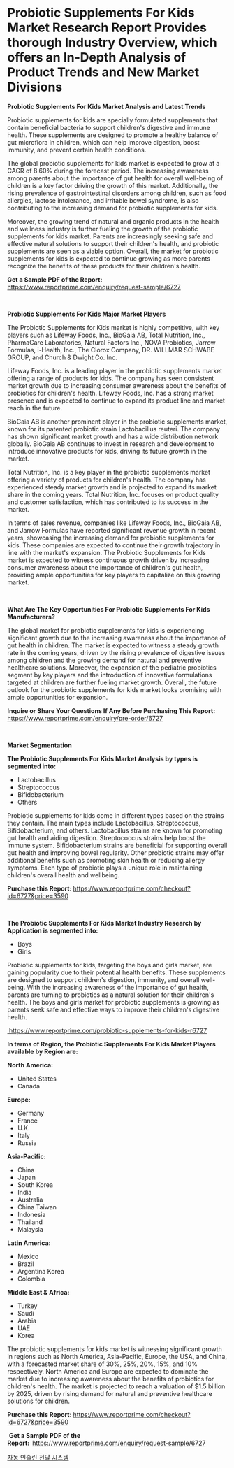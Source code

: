 <p><h1>Probiotic Supplements For Kids Market Research Report Provides thorough Industry Overview, which offers an In-Depth Analysis of Product Trends and New Market Divisions</h1></p><p><strong>Probiotic Supplements For Kids Market Analysis and Latest Trends</strong></p>
<p><p>Probiotic supplements for kids are specially formulated supplements that contain beneficial bacteria to support children's digestive and immune health. These supplements are designed to promote a healthy balance of gut microflora in children, which can help improve digestion, boost immunity, and prevent certain health conditions.</p><p>The global probiotic supplements for kids market is expected to grow at a CAGR of 8.60% during the forecast period. The increasing awareness among parents about the importance of gut health for overall well-being of children is a key factor driving the growth of this market. Additionally, the rising prevalence of gastrointestinal disorders among children, such as food allergies, lactose intolerance, and irritable bowel syndrome, is also contributing to the increasing demand for probiotic supplements for kids.</p><p>Moreover, the growing trend of natural and organic products in the health and wellness industry is further fueling the growth of the probiotic supplements for kids market. Parents are increasingly seeking safe and effective natural solutions to support their children's health, and probiotic supplements are seen as a viable option. Overall, the market for probiotic supplements for kids is expected to continue growing as more parents recognize the benefits of these products for their children's health.</p></p>
<p><strong>Get a Sample PDF of the Report:&nbsp;</strong> <a href="https://www.reportprime.com/enquiry/request-sample/6727">https://www.reportprime.com/enquiry/request-sample/6727</a></p>
<p>&nbsp;</p>
<p><strong>Probiotic Supplements For Kids Major Market Players</strong></p>
<p><p>The Probiotic Supplements for Kids market is highly competitive, with key players such as Lifeway Foods, Inc., BioGaia AB, Total Nutrition, Inc., PharmaCare Laboratories, Natural Factors Inc., NOVA Probiotics, Jarrow Formulas, i-Health, Inc., The Clorox Company, DR. WILLMAR SCHWABE GROUP, and Church & Dwight Co. Inc.</p><p>Lifeway Foods, Inc. is a leading player in the probiotic supplements market offering a range of products for kids. The company has seen consistent market growth due to increasing consumer awareness about the benefits of probiotics for children's health. Lifeway Foods, Inc. has a strong market presence and is expected to continue to expand its product line and market reach in the future.</p><p>BioGaia AB is another prominent player in the probiotic supplements market, known for its patented probiotic strain Lactobacillus reuteri. The company has shown significant market growth and has a wide distribution network globally. BioGaia AB continues to invest in research and development to introduce innovative products for kids, driving its future growth in the market.</p><p>Total Nutrition, Inc. is a key player in the probiotic supplements market offering a variety of products for children's health. The company has experienced steady market growth and is projected to expand its market share in the coming years. Total Nutrition, Inc. focuses on product quality and customer satisfaction, which has contributed to its success in the market.</p><p>In terms of sales revenue, companies like Lifeway Foods, Inc., BioGaia AB, and Jarrow Formulas have reported significant revenue growth in recent years, showcasing the increasing demand for probiotic supplements for kids. These companies are expected to continue their growth trajectory in line with the market's expansion. The Probiotic Supplements for Kids market is expected to witness continuous growth driven by increasing consumer awareness about the importance of children's gut health, providing ample opportunities for key players to capitalize on this growing market.</p></p>
<p>&nbsp;</p>
<p><strong>What Are The Key Opportunities For Probiotic Supplements For Kids Manufacturers?</strong></p>
<p><p>The global market for probiotic supplements for kids is experiencing significant growth due to the increasing awareness about the importance of gut health in children. The market is expected to witness a steady growth rate in the coming years, driven by the rising prevalence of digestive issues among children and the growing demand for natural and preventive healthcare solutions. Moreover, the expansion of the pediatric probiotics segment by key players and the introduction of innovative formulations targeted at children are further fueling market growth. Overall, the future outlook for the probiotic supplements for kids market looks promising with ample opportunities for expansion.</p></p>
<p><strong>Inquire or Share Your Questions If Any Before Purchasing This Report:</strong> <a href="https://www.reportprime.com/enquiry/pre-order/6727">https://www.reportprime.com/enquiry/pre-order/6727</a></p>
<p>&nbsp;</p>
<p><strong>Market Segmentation</strong></p>
<p><strong>The Probiotic Supplements For Kids Market Analysis by types is segmented into:</strong></p>
<p><ul><li>Lactobacillus</li><li>Streptococcus</li><li>Bifidobacterium</li><li>Others</li></ul></p>
<p><p>Probiotic supplements for kids come in different types based on the strains they contain. The main types include Lactobacillus, Streptococcus, Bifidobacterium, and others. Lactobacillus strains are known for promoting gut health and aiding digestion. Streptococcus strains help boost the immune system. Bifidobacterium strains are beneficial for supporting overall gut health and improving bowel regularity. Other probiotic strains may offer additional benefits such as promoting skin health or reducing allergy symptoms. Each type of probiotic plays a unique role in maintaining children's overall health and wellbeing.</p></p>
<p><strong>Purchase this Report:&nbsp;</strong><a href="https://www.reportprime.com/checkout?id=6727&price=3590">https://www.reportprime.com/checkout?id=6727&price=3590</a></p>
<p>&nbsp;</p>
<p><strong>The Probiotic Supplements For Kids Market Industry Research by Application is segmented into:</strong></p>
<p><ul><li>Boys</li><li>Girls</li></ul></p>
<p><p>Probiotic supplements for kids, targeting the boys and girls market, are gaining popularity due to their potential health benefits. These supplements are designed to support children's digestion, immunity, and overall well-being. With the increasing awareness of the importance of gut health, parents are turning to probiotics as a natural solution for their children's health. The boys and girls market for probiotic supplements is growing as parents seek safe and effective ways to improve their children's digestive health.</p></p>
<p><a href="https://www.reportprime.com/probiotic-supplements-for-kids-r6727">&nbsp;https://www.reportprime.com/probiotic-supplements-for-kids-r6727</a></p>
<p><strong>In terms of Region, the Probiotic Supplements For Kids Market Players available by Region are:</strong></p>
<p>
    <p> <strong> North America: </strong>
        <ul>
            <li>United States</li>
            <li>Canada</li>
        </ul>
        </p> 
    <p> <strong> Europe: </strong>
        <ul>
            <li>Germany</li>
            <li>France</li>
            <li>U.K.</li>
            <li>Italy</li>
            <li>Russia</li>
        </ul>
        </p> 
    <p> <strong> Asia-Pacific: </strong>
        <ul>
            <li>China</li>
            <li>Japan</li>
            <li>South Korea</li>
            <li>India</li>
            <li>Australia</li>
            <li>China Taiwan</li>
            <li>Indonesia</li>
            <li>Thailand</li>
            <li>Malaysia</li>
        </ul>
        </p> 
    <p> <strong> Latin America: </strong>
        <ul>
            <li>Mexico</li>
            <li>Brazil</li>
            <li>Argentina Korea</li>
            <li>Colombia</li>
        </ul>
        </p> 
    <p> <strong> Middle East & Africa: </strong>
        <ul>
            <li>Turkey</li>
            <li>Saudi</li>
            <li>Arabia</li>
            <li>UAE</li>
            <li>Korea</li>
        </ul>
    </p>
    </p>
<p><p>The probiotic supplements for kids market is witnessing significant growth in regions such as North America, Asia-Pacific, Europe, the USA, and China, with a forecasted market share of 30%, 25%, 20%, 15%, and 10% respectively. North America and Europe are expected to dominate the market due to increasing awareness about the benefits of probiotics for children's health. The market is projected to reach a valuation of $1.5 billion by 2025, driven by rising demand for natural and preventive healthcare solutions for children.</p></p>
<p><strong>Purchase this Report: </strong><a href="https://www.reportprime.com/checkout?id=6727&price=3590">https://www.reportprime.com/checkout?id=6727&price=3590</a></p>
<p>&nbsp;<strong>Get a Sample PDF of the Report:&nbsp;&nbsp;</strong><a href="https://www.reportprime.com/enquiry/request-sample/6727">https://www.reportprime.com/enquiry/request-sample/6727</a></p>
<p><strong></strong></p>
<p><p><a href="https://github.com/laholand/Market-Research-Report-List-3/blob/main/255784018349.md">자동 인슐린 전달 시스템</a></p></p>